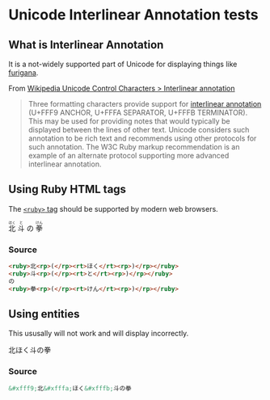 # Unicode Interlinear Annotation tests

<!-- markdownlint-disable-file MD024 -->
## What is Interlinear Annotation

It is a not-widely supported part of Unicode for displaying things like [furigana].

From [Wikipedia Unicode Control Characters > Interlinear annotation]

> Three formatting characters provide support for [interlinear annotation] (U+FFF9 ANCHOR, U+FFFA SEPARATOR, U+FFFB TERMINATOR). This may be used for providing notes that would typically be displayed between the lines of other text. Unicode considers such annotation to be rich text and recommends using other protocols for such annotation. The W3C Ruby markup recommendation is an example of an alternate protocol supporting more advanced interlinear annotation.

## Using Ruby HTML tags

The [`<ruby>` tag][ruby] should be supported by modern web browsers.

[ruby]:https://developer.mozilla.org/en-US/docs/Web/HTML/Element/ruby

<!-- markdownlint-disable MD033 -->
<ruby>北<rp>(</rp><rt>ほく</rt><rp>)</rp></ruby>
<ruby>斗<rp>(</rp><rt>と</rt><rp>)</rp></ruby>
の
<ruby>拳<rp>(</rp><rt>けん</rt><rp>)</rp></ruby>
<!-- markdownlint-enable MD033 -->
### Source

```html
<ruby>北<rp>(</rp><rt>ほく</rt><rp>)</rp></ruby>
<ruby>斗<rp>(</rp><rt>と</rt><rp>)</rp></ruby>
の
<ruby>拳<rp>(</rp><rt>けん</rt><rp>)</rp></ruby>
```

## Using entities

This ususally will not work and will display incorrectly.

&#xfff9;北&#xfffa;ほく&#xfffb;斗の拳

### Source

```html
&#xfff9;北&#xfffa;ほく&#xfffb;斗の拳
```

[Wikipedia Unicode Control Characters > Interlinear annotation]:https://en.wikipedia.org/wiki/Unicode_control_characters#Interlinear_annotation

[furigana]:https://en.wikipedia.org/wiki/Furigana
[interlinear annotation]:https://en.wikipedia.org/wiki/Ruby_text
